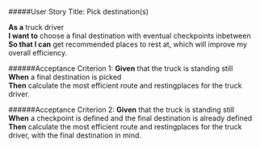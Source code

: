 #####User Story Title: Pick destination(s) 

<b>As a</b> truck driver <br />
<b>I want to</b> choose a final destination with eventual checkpoints inbetween<br />
<b>So that I can</b> get recommended places to rest at, which will improve my overall efficiency.

######Acceptance Criterion 1:
<b>Given</b> that the truck is standing still<br />
<b>When</b> a final destination is picked<br />
<b>Then</b> calculate the most efficient route and restingplaces for the truck driver.<br />

######Acceptance Criterion 2:
<b>Given</b> that the truck is standing still<br />
<b>When</b> a checkpoint is defined and the final destination is already defined<br />
<b>Then</b> calculate the most efficient route and restingplaces for the truck driver, with the final destination in mind.<br />